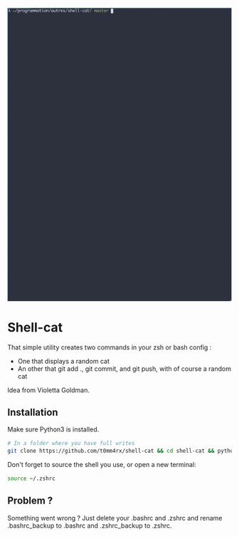 ![CC command](./cc.gif)

# Shell-cat

That simple utility creates two commands in your zsh or bash config :
- One that displays a random cat
- An other that git add ., git commit, and git push, with of course a random cat

Idea from Violetta Goldman.

## Installation

Make sure Python3 is installed.

```sh
# In a folder where you have full writes
git clone https://github.com/t0mm4rx/shell-cat && cd shell-cat && python3 install.py && cd ../ && rm -rf shell-cat
```

Don't forget to source the shell you use, or open a new terminal:
```sh
source ~/.zshrc
```

## Problem ?

Something went wrong ? Just delete your .bashrc and .zshrc and rename .bashrc_backup to .bashrc and .zshrc_backup to .zshrc.
